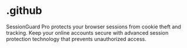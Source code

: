 # .github
SessionGuard Pro protects your browser sessions from cookie theft and tracking. Keep your online accounts secure with advanced session protection technology that prevents unauthorized access.
